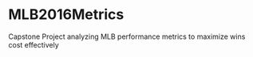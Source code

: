 # MLB2016Metrics
Capstone Project analyzing MLB performance metrics to maximize wins cost effectively  

